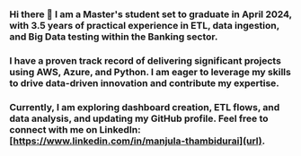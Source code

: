 ### Hi there 👋 I am a Master's student set to graduate in April 2024, with 3.5 years of practical experience in ETL, data ingestion, and Big Data testing within the Banking sector.
### I have a proven track record of delivering significant projects using AWS, Azure, and Python. I am eager to leverage my skills to drive data-driven innovation and contribute my expertise.
### Currently, I am exploring dashboard creation, ETL flows, and data analysis, and updating my GitHub profile. Feel free to connect with me on LinkedIn: [https://www.linkedin.com/in/manjula-thambidurai](url).


